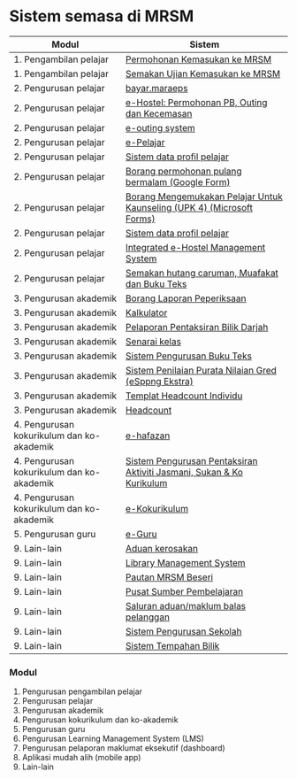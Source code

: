 # Sistem semasa di MRSM

| Modul | Sistem |
|--------|--------|
| 1. Pengambilan pelajar | [Permohonan Kemasukan ke MRSM](../../maklumat-asas/pengenalan-mrsm/pautan/sistem.md) |
| 1. Pengambilan pelajar | [Semakan Ujian Kemasukan ke MRSM](https://mrsm.mara.gov.my/MARATawaranf1/frmLoginSemakanF1.aspx) |
| 2. Pengurusan pelajar | [bayar.maraeps](https://bayar.maraeps.my/login) |
| 2. Pengurusan pelajar | [e-Hostel: Permohonan PB, Outing dan Kecemasan](http://www.e-hostel.net/joba_hostel/loginPenjaga.php) |
| 2. Pengurusan pelajar | [e-outing system](http://www.e-hostel.net/putra_outing/) |
| 2. Pengurusan pelajar | [e-Pelajar](http://www.mrsmkotakinabalu.edu.my/epelajar/login.asp) |
| 2. Pengurusan pelajar | [Sistem data profil pelajar](http://www.uppmlgg.com/esppng/esppngextra/menuxxx_login.asp) |
| 2. Pengurusan pelajar | [Borang permohonan pulang bermalam (Google Form)](https://docs.google.com/forms/d/e/1FAIpQLScJqR1fAepW8t35u-HG3jgid7SXLW8gXjoLbEz0KXsFV-5_Qw/viewform) |
| 2. Pengurusan pelajar | [Borang Mengemukakan Pelajar Untuk Kaunseling (UPK 4) (Microsoft Forms)](https://forms.office.com/pages/responsepage.aspx?id=gkACjlBbekSQabWlR-NKMPUt-QDdaPBIrdbGqYaXNrFUN0VVSk5WSTBZTjNDSjg2U05CVFpTUVY5Uy4u) |
| 2. Pengurusan pelajar| [Sistem data profil pelajar](http://www.uppmlgg.com/esppng/esppngextra/menuxxx_login.asp)                 |
| 2. Pengurusan pelajar| [Integrated e-Hostel Management System](http://e-hostel.net/trans_hostel)                       |
| 2. Pengurusan pelajar| [Semakan hutang caruman, Muafakat dan Buku Teks](https://form.jotform.com/223253997071461)                   |
| 3. Pengurusan akademik | [Borang Laporan Peperiksaan](http://examreportofficialuppmlgg168.uppmlgg.com/index.asp) |
| 3. Pengurusan akademik | [Kalkulator](http://kalkulatorpng4mrsm.uppmlgg.com/calculatorPNGatas.asp) |
| 3. Pengurusan akademik | [Pelaporan Pentaksiran Bilik Darjah](https://mylink.la/nurmujahadah02) |
| 3. Pengurusan akademik | [Senarai kelas](http://www.uppmlgg.com/senaraikelas.html) |
| 3. Pengurusan akademik | [Sistem Pengurusan Buku Teks](http://pspbaitulilmitmfs.com/spteks/login.php) |
| 3. Pengurusan akademik| [Sistem Penilaian Purata Nilaian Gred (eSppng Ekstra)](https://uppmmrsmlangkawi.com/esppng)             |
| 3. Pengurusan akademik | [Templat Headcount Individu](https://maranet-my.sharepoint.com/:x:/g/personal/joespenzal_mara_gov_my/EfRb-OhMT8hFqlBPfSu8GZ4BpVBxAzzcNXAz_KWWl_VyFw?e=FqpV7A) |
| 3. Pengurusan akademik  | [Headcount](https://maranet-my.sharepoint.com/:x:/r/personal/suria_hanapiah_mara_gov_my/_layouts/15/Doc.aspx?sourcedoc=%7BC496C963-0268-4C7C-A5CE-08D335FFED5E%7D&file=T5-HEADCOUNT%20BESERI%202023.xlsx&action=default&mobileredirect=true) |
| 4. Pengurusan kokurikulum dan ko-akademik | [e-hafazan](http://ehafazanua.com/mrsmkp.html?button=LAMAN+UTAMA%0D%0A) |
| 4. Pengurusan kokurikulum dan ko-akademik | [Sistem Pengurusan Pentaksiran Aktiviti Jasmani, Sukan & Ko Kurikulum](http://syspajskxxxonline.uppmlgg.com/index_pajsk.asp) |
| 4. Pengurusan kokurikulum dan ko-akademik | [e-Kokurikulum](http://www.mrsmserting.com/SKOQ/Contents/loginKoq.asp)|
| 5. Pengurusan guru | [e-Guru](http://www.mrsmsemporna.edu.my/skoq/contents/Loginguru.asp) |
| 9. Lain-lain | [Aduan kerosakan](https://mrsmict.wixsite.com/mrsmkkmaintainance/aduan-kerosakkan) |
| 9. Lain-lain | [Library Management System](http://pspmrsmsaskualakangsar.com/) |
| 9. Lain-lain | [Pautan MRSM Beseri](https://mylink.la/mrsmbeseri) |
| 9. Lain-lain | [Pusat Sumber Pembelajaran](https://www.pspbaitulilmi.com/) |
| 9. Lain-lain | [Saluran aduan/maklum balas pelanggan](https://form.jotform.com/210074491832452) |
| 9. Lain-lain | [Sistem Pengurusan Sekolah](https://mrsm.awfatech.com/sas/) |
| 9. Lain-lain | [Sistem Tempahan Bilik](http://www.pspmrsmkputra.com/cendana/mrbs/web/day.php?year=2023&month=09&day=04&area=17&room=0) |

### Modul
1. Pengurusan pengambilan pelajar 
2. Pengurusan pelajar 
3. Pengurusan akademik 
4. Pengurusan kokurikulum dan ko-akademik
5. Pengurusan guru 
6. Pengurusan Learning Management System (LMS) 
7. Pengurusan pelaporan maklumat eksekutif (dashboard) 
8. Aplikasi mudah alih (mobile app)
9. Lain-lain